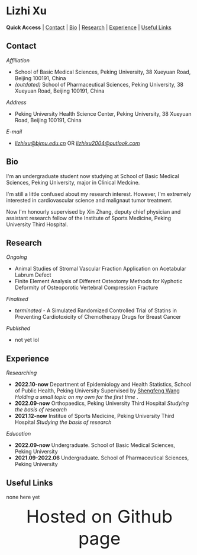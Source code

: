 # Lizhi Xu

**Quick Access** | [Contact](#contact) | [Bio](#bio) | [Research](#research) | [Experience](#exp) | [Useful Links](#useful)


<a id = "contact"></a>
## Contact
*Affiliation*
+ School of Basic Medical Sciences, Peking University, 38 Xueyuan Road, Beijing 100191, China 
+ *(outdated)* School of Pharmaceutical Sciences, Peking University, 38 Xueyuan Road, Beijing 100191, China

*Address*
+ Peking University Health Science Center, Peking University, 38 Xueyuan Road, Beijing 100191, China

*E-mail*
+ *lizhixu@bjmu.edu.cn* OR *lizhixu2004@outlook.com*

<a id = "bio"></a>
## Bio
I'm an undergraduate student now studying at School of Basic Medical Sciences, Peking University, major in Clinical Medcine.

I'm still a little confused about my research interest. However, I'm extremely interested in cardiovascular science and malignaut tumor treatment.

Now I'm honourly supervised by Xin Zhang, deputy chief physician and assistant research fellow of the Institute of Sports Medicine, Peking University Third Hospital.

<a id = "research"></a>
## Research

*Ongoing*
+ Animal Studies of Stromal Vascular Fraction Application on Acetabular Labrum Defect
+ Finite Element Analysis of Different Osteotomy Methods for Kyphotic Deformity of Osteoporotic Vertebral Compression Fracture

*Finalised*
+ *terminated* - A Simulated Randomized Controlled Trial of Statins in Preventing Cardiotoxicity of Chemotherapy Drugs for Breast Cancer

*Published*
+ not yet lol

<a id = "exp"></a>
## Experience

*Researching*
+ **2022.10-now** Department of Epidemiology and Health Statistics, School of Public Health, Peking University Supervised by [Shengfeng Wang](http://sph.pku.edu.cn/info/1186/3606.htm) *Holding a small topic on my own for the first time* .
+ **2022.09-now** Orthopaedics, Peking University Third Hospital *Studying the basis of research*
+ **2021.12-now** Institue of Sports Medicine, Peking University Third Hospital *Studying the basis of research*

*Education*
+ **2022.09-now** Undergraduate. School of Basic Medical Sciences, Peking University
+ **2021.09-2022.06** Undergraduate. School of Pharmaceutical Sciences, Peking University

<a id = "useful"></a>
## Useful Links
none here yet

<div align = "center"><font size = 25>Hosted on Github page</font></div>
